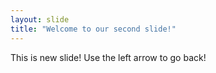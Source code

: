 ```yaml
---
layout: slide
title: "Welcome to our second slide!"
---
```

This is new slide!
Use the left arrow to go back!